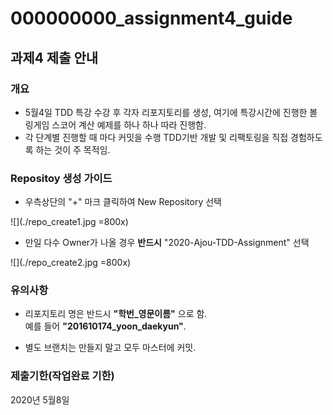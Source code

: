 # 000000000_assignment4_guide
## 과제4 제출 안내

### 개요
* 5월4일 TDD 특강 수강 후 각자 리포지토리를 생성, 여기에 특강시간에 진행한 볼링게임 스코어 계산 예제를 하나 하나 따라 진행함.
* 각 단계별 진행할 때 마다 커밋을 수행 TDD기반 개발 및 리팩토링을 직접 경험하도록 하는 것이 주 목적임.

### Repositoy 생성 가이드
* 우측상단의 "+" 마크 클릭하여 New Repository 선택
  
![](./repo_create1.jpg =800x)

* 만일 다수 Owner가 나올 경우 **반드시** "2020-Ajou-TDD-Assignment" 선택
  
  
![](./repo_create2.jpg =800x)
  
  
### 유의사항
* 리포지토리 명은 반드시 **"학번_영문이름"** 으로 함.  
예를 들어 **"201610174_yoon_daekyun"**.
  
* 별도 브랜치는 만들지 말고 모두 마스터에 커밋.

### 제출기한(작업완료 기한)
2020년 5월8일
